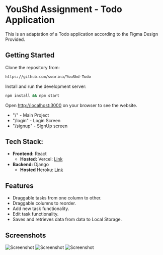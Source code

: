 # YouShd Assignment - Todo Application

This is an adaptation of a Todo application according to the Figma Design Provided.

## Getting Started

Clone the repository from:
```bash
https://github.com/swarina/YouShd-Todo
```
Install and run the development server:

```bash
npm install && npm start
```

Open [http://localhost:3000](http://localhost:3000) on your browser to see the website.

- "/" - Main Project
- "/login" - Login Screen
- "/signup" - SignUp screen

## Tech Stack:

- **Frontend:** React
    - **Hosted:** Vercel: <a href="https://you-shd-todo.vercel.app/">Link</a>
- **Backend:** Django
    - **Hosted** Heroku: <a href="https://youshd-todo-backend.herokuapp.com/">Link</a>

## Features

- Draggable tasks from one column to other.
- Draggable columns to reorder.
- Add new task functionality.
- Edit task functionality.
- Saves and retrieves data from data to Local Storage.

## Screenshots

![Screenshot](https://user-images.githubusercontent.com/56193323/181119763-8c3bf4b2-a8b5-486c-9fbf-28b138969a9e.png)
![Screenshot](https://user-images.githubusercontent.com/56193323/181119782-0c20b4f6-1fc6-4777-a15d-288b9daab671.png)
![Screenshot](https://user-images.githubusercontent.com/56193323/181119794-c57d5bf3-4300-4a0f-baa7-439cbe9b23e2.png)